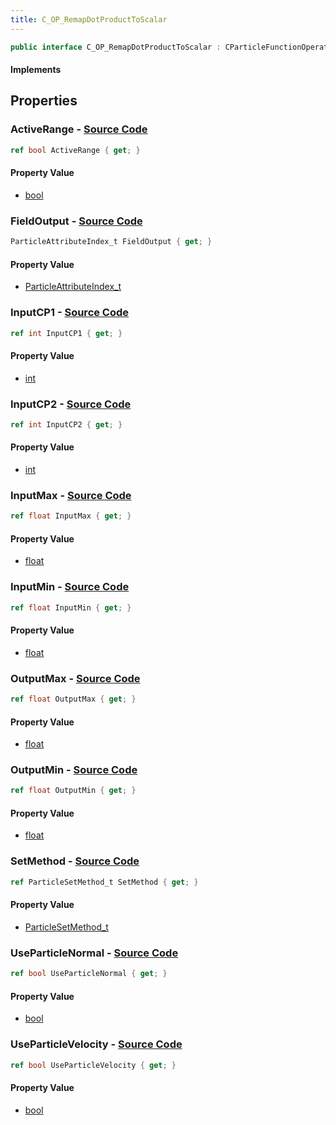 ```yaml
---
title: C_OP_RemapDotProductToScalar
---
```


```csharp
public interface C_OP_RemapDotProductToScalar : CParticleFunctionOperator, CParticleFunction, ISchemaClass<CParticleFunction>, ISchemaClass<CParticleFunctionOperator>, ISchemaClass<C_OP_RemapDotProductToScalar>, ISchemaField, ISchemaClass, INativeHandle
```

#### Implements

## Properties

### **ActiveRange** - [Source Code](https://github.com/swiftly-solution/swiftlys2/blob/main/managed/src/SwiftlyS2.Generated/Schemas/Interfaces/C_OP_RemapDotProductToScalar.cs#L34)

```csharp
ref bool ActiveRange { get; }
```

#### Property Value

- [bool](https://learn.microsoft.com/dotnet/api/system.boolean)

### **FieldOutput** - [Source Code](https://github.com/swiftly-solution/swiftlys2/blob/main/managed/src/SwiftlyS2.Generated/Schemas/Interfaces/C_OP_RemapDotProductToScalar.cs#L20)

```csharp
ParticleAttributeIndex_t FieldOutput { get; }
```

#### Property Value

- [ParticleAttributeIndex_t](/docs/api/shared/schemadefinitions/particleattributeindex_t)

### **InputCP1** - [Source Code](https://github.com/swiftly-solution/swiftlys2/blob/main/managed/src/SwiftlyS2.Generated/Schemas/Interfaces/C_OP_RemapDotProductToScalar.cs#L16)

```csharp
ref int InputCP1 { get; }
```

#### Property Value

- [int](https://learn.microsoft.com/dotnet/api/system.int32)

### **InputCP2** - [Source Code](https://github.com/swiftly-solution/swiftlys2/blob/main/managed/src/SwiftlyS2.Generated/Schemas/Interfaces/C_OP_RemapDotProductToScalar.cs#L18)

```csharp
ref int InputCP2 { get; }
```

#### Property Value

- [int](https://learn.microsoft.com/dotnet/api/system.int32)

### **InputMax** - [Source Code](https://github.com/swiftly-solution/swiftlys2/blob/main/managed/src/SwiftlyS2.Generated/Schemas/Interfaces/C_OP_RemapDotProductToScalar.cs#L24)

```csharp
ref float InputMax { get; }
```

#### Property Value

- [float](https://learn.microsoft.com/dotnet/api/system.single)

### **InputMin** - [Source Code](https://github.com/swiftly-solution/swiftlys2/blob/main/managed/src/SwiftlyS2.Generated/Schemas/Interfaces/C_OP_RemapDotProductToScalar.cs#L22)

```csharp
ref float InputMin { get; }
```

#### Property Value

- [float](https://learn.microsoft.com/dotnet/api/system.single)

### **OutputMax** - [Source Code](https://github.com/swiftly-solution/swiftlys2/blob/main/managed/src/SwiftlyS2.Generated/Schemas/Interfaces/C_OP_RemapDotProductToScalar.cs#L28)

```csharp
ref float OutputMax { get; }
```

#### Property Value

- [float](https://learn.microsoft.com/dotnet/api/system.single)

### **OutputMin** - [Source Code](https://github.com/swiftly-solution/swiftlys2/blob/main/managed/src/SwiftlyS2.Generated/Schemas/Interfaces/C_OP_RemapDotProductToScalar.cs#L26)

```csharp
ref float OutputMin { get; }
```

#### Property Value

- [float](https://learn.microsoft.com/dotnet/api/system.single)

### **SetMethod** - [Source Code](https://github.com/swiftly-solution/swiftlys2/blob/main/managed/src/SwiftlyS2.Generated/Schemas/Interfaces/C_OP_RemapDotProductToScalar.cs#L32)

```csharp
ref ParticleSetMethod_t SetMethod { get; }
```

#### Property Value

- [ParticleSetMethod_t](/docs/api/shared/schemadefinitions/particlesetmethod_t)

### **UseParticleNormal** - [Source Code](https://github.com/swiftly-solution/swiftlys2/blob/main/managed/src/SwiftlyS2.Generated/Schemas/Interfaces/C_OP_RemapDotProductToScalar.cs#L36)

```csharp
ref bool UseParticleNormal { get; }
```

#### Property Value

- [bool](https://learn.microsoft.com/dotnet/api/system.boolean)

### **UseParticleVelocity** - [Source Code](https://github.com/swiftly-solution/swiftlys2/blob/main/managed/src/SwiftlyS2.Generated/Schemas/Interfaces/C_OP_RemapDotProductToScalar.cs#L30)

```csharp
ref bool UseParticleVelocity { get; }
```

#### Property Value

- [bool](https://learn.microsoft.com/dotnet/api/system.boolean)

